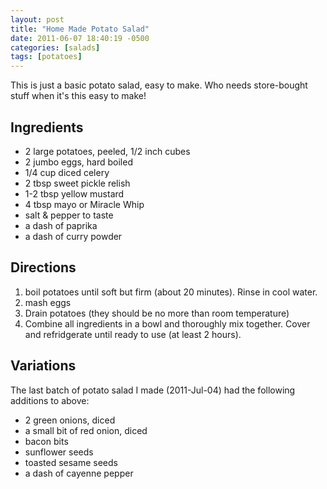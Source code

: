 ```yaml
---
layout: post
title: "Home Made Potato Salad"
date: 2011-06-07 18:40:19 -0500
categories: [salads]
tags: [potatoes]
---
```

This is just a basic potato salad, easy to make. Who needs store-bought stuff when it's this easy to make!

## Ingredients

* 2 large potatoes, peeled, 1/2 inch cubes
* 2 jumbo eggs, hard boiled
* 1/4 cup diced celery
* 2 tbsp sweet pickle relish
* 1-2 tbsp yellow mustard
* 4 tbsp mayo or Miracle Whip
* salt & pepper to taste
* a dash of paprika
* a dash of curry powder

## Directions

1.  boil potatoes until soft but firm (about 20 minutes). Rinse in cool water.
1.  mash eggs
1.  Drain potatoes (they should be no more than room temperature)
1.  Combine all ingredients in a bowl and thoroughly mix together. Cover and refridgerate until ready to use (at least 2 hours).

## Variations

The last batch of potato salad I made (2011-Jul-04) had the following additions to above:
* 2 green onions, diced
* a small bit of red onion, diced
* bacon bits
* sunflower seeds
* toasted sesame seeds
* a dash of cayenne pepper
